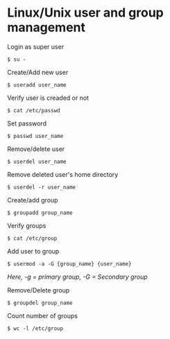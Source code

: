 # Linux/Unix user and group management

Login as super user 
```
$ su -
```

Create/Add new user
```
$ useradd user_name 
```

Verify user is creaded or not 
```
$ cat /etc/passwd
```

Set password
```
$ passwd user_name 
```

Remove/delete user
```
$ userdel user_name
```
Remove deleted user's home directory
```
$ userdel -r user_name
```

Create/add group 
```
$ groupadd group_name
```

Verify groups
```
$ cat /etc/group
```

Add user to group
```
$ usermod -a -G {group_name} {user_name}
```
*Here, -g = primary group, -G = Secondary group*

Remove/Delete group
```
$ groupdel group_name
```

Count number of groups
```
$ wc -l /etc/group
```
